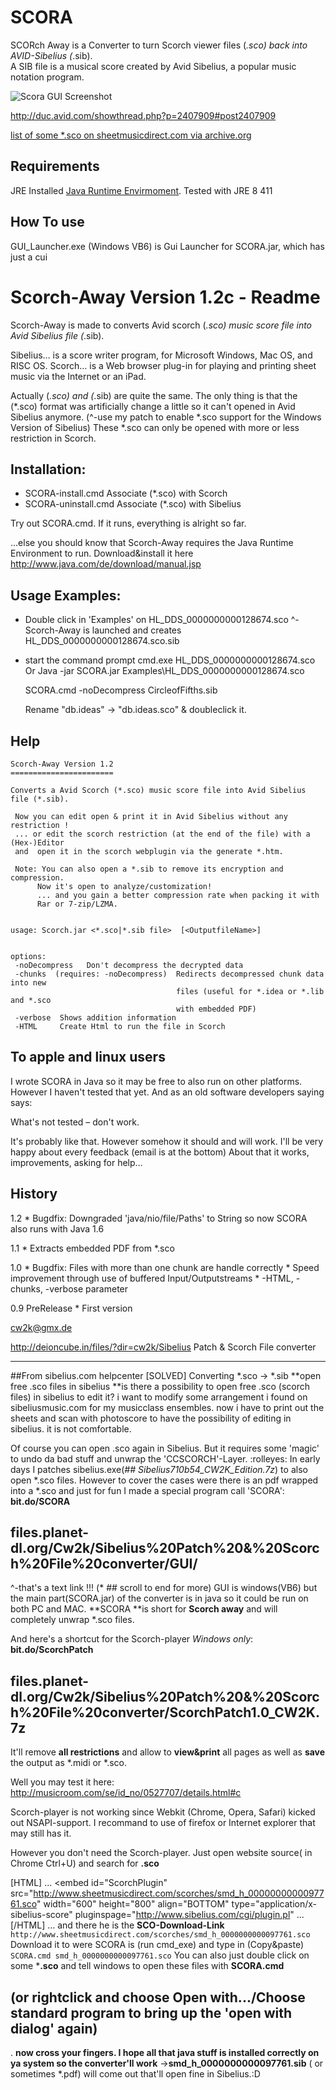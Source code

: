 # SCORA
SCORch Away is a Converter to turn Scorch viewer files (*.sco) back into AVID-Sibelius (*.sib).  
A SIB file is a musical score created by Avid Sibelius, a popular music notation program.

![Scora GUI Screenshot](https://abload.de/img/2013-03-13-08.38.23cax9uuf.png)

http://duc.avid.com/showthread.php?p=2407909#post2407909


[ list of some *.sco on sheetmusicdirect.com via archive.org](https://web.archive.org/web/*/https://www.sheetmusicdirect.com/scorches*)

## Requirements 
JRE Installed [Java Runtime Envirmoment](https://java.com/de/download/manual.jsp). Tested with JRE 8 411

## How To use
GUI_Launcher.exe (Windows VB6) is Gui Launcher for SCORA.jar, which has just a cui

Scorch-Away Version 1.2c - Readme
================================

Scorch-Away is made to converts 
Avid scorch (*.sco) music score file into 
Avid Sibelius file (*.sib).

Sibelius… is a score writer program, for Microsoft Windows, Mac OS, and RISC OS. 
Scorch… is a Web browser plug-in for playing and printing sheet music via the Internet or an iPad. 

Actually (*.sco) and (*.sib) are quite the same. The only thing is that the (*.sco) format was artificially change a little so it can't opened in Avid Sibelius anymore.
(^-use my patch to enable *.sco support for the Windows Version of Sibelius)
These *.sco can only be opened with more or less restriction in Scorch.

Installation:
-------------

-	SCORA-install.cmd   Associate (*.sco) with Scorch
-	SCORA-uninstall.cmd Associate (*.sco) with Sibelius

Try out SCORA.cmd. If it runs, everything is alright so far.

…else you should know that Scorch-Away requires the Java Runtime Environment to run. Download&install it here
http://www.java.com/de/download/manual.jsp

Usage Examples:
--------------

* Double click in 'Examples\' on
   HL_DDS_0000000000128674.sco
   ^- Scorch-Away is launched and creates
   HL_DDS_0000000000128674.sco.sib

* start the command prompt cmd.exe 
  HL_DDS_0000000000128674.sco
Or
  Java -jar SCORA.jar Examples\HL_DDS_0000000000128674.sco
  
  SCORA.cmd -noDecompress CircleofFifths.sib 
  
  Rename "db.ideas" -> "db.ideas.sco" & doubleclick it.

Help
----
	
	Scorch-Away Version 1.2
	=======================
	
	Converts a Avid Scorch (*.sco) music score file into Avid Sibelius file (*.sib).
	
	 Now you can edit open & print it in Avid Sibelius without any restriction ! 
	 ... or edit the scorch restriction (at the end of the file) with a (Hex-)Editor 
	 and  open it in the scorch webplugin via the generate *.htm.
	
	 Note: You can also open a *.sib to remove its encryption and compression.
	      Now it's open to analyze/customization!
	      ... and you gain a better compression rate when packing it with
	      Rar or 7-zip/LZMA.
	
	
	usage: Scorch.jar <*.sco|*.sib file>  [<OutputfileName>]
	
	
	options:
	 -noDecompress   Don't decompress the decrypted data
	 -chunks  (requires: -noDecompress)  Redirects decompressed chunk data into new 
	                                     files (useful for *.idea or *.lib and *.sco 
	                                     with embedded PDF)
	 -verbose  Shows addition information
	 -HTML     Create Html to run the file in Scorch


To apple and linux users
------------------------

I wrote SCORA in Java so it may be free to also run on other platforms.
However I haven't tested that yet. And as an old software developers saying says:

What's not tested – don't work.

It's probably like that.  However somehow it should and will work.
I'll be very happy about every feedback (email is at the bottom)
About that it works, improvements, asking for help…


History
--------
1.2 
	* Bugdfix: Downgraded 'java/nio/file/Paths' to String so now SCORA also runs with Java 1.6

1.1 
	* Extracts embedded PDF from *.sco
	
1.0 
	* Bugdfix: Files with more than one chunk are handle correctly
	* Speed improvement through use of buffered Input/Outputstreams
	* -HTML, -chunks, -verbose parameter
	
0.9 PreRelease
	* First version


<cw2k@gmx.de>

http://deioncube.in/files/?dir=cw2k/Sibelius Patch & Scorch File converter

___________________
##From sibelius.com helpcenter
[SOLVED] Converting *.sco -> *.sib
**open free .sco files in sibelius
**is there a possibility to open free .sco (scorch files) in sibelius to edit it? i want to modify some arrangement i found on sibeliusmusic.com for my musicclass ensembles. now i have to print out the sheets and scan with photoscore to have the possibility of editing in sibelius. it is not comfortable. 

Of course you can open .sco again in Sibelius.
But it requires some 'magic' to undo da bad stuff and unwrap the 'CCSCORCH'-Layer. :rolleyes:
In early days I patches sibelius.exe(*## Sibelius710b54_CW2K_Edition.7z*) to also open *.sco files. However to cover the cases were there is an pdf wrapped into a *.sco and just for fun I made a special program call 'SCORA':
**bit.do/SCORA**
## files.planet-dl.org/Cw2k/Sibelius%20Patch%20&%20Scorch%20File%20converter/GUI/
^-that's a text link !!! (* ## scroll to end for more)
GUI is windows(VB6) but the main part(SCORA.jar) of the converter is in java so it could be run on both PC and MAC.
**SCORA **is short for **Scorch away** and will completely unwrap *.sco files. 

And here's a shortcut for the Scorch-player *Windows only*:
**bit.do/ScorchPatch**
## files.planet-dl.org/Cw2k/Sibelius%20Patch%20&%20Scorch%20File%20converter/ScorchPatch1.0_CW2K.7z
It'll remove **all restrictions** and allow to **view&print** all pages as well as **save** the output as *.midi or *.sco.

Well you may test it here:
http://musicroom.com/se/id_no/0527707/details.html#c

Scorch-player is not working since Webkit (Chrome, Opera, Safari) kicked out NSAPI-support. I recommand to use of firefox or Internet explorer that may still has it.

However you don't need the Scorch-player. Just open website source( in Chrome Ctrl+U) and search for **.sco**

[HTML]
...
		<embed id="ScorchPlugin" 
			src="http://www.sheetmusicdirect.com/scorches/smd_h_0000000000097761.sco"
			width="600"
			height="800"
			align="BOTTOM" 
			type="application/x-sibelius-score"
			pluginspage="http://www.sibelius.com/cgi/plugin.pl"
...
[/HTML]
... and there he is the **SCO-Download-Link**
`http://www.sheetmusicdirect.com/scorches/smd_h_0000000000097761.sco`
Download it to were SCORA is (run cmd_exe) and type in (Copy&paste)
`SCORA.cmd smd_h_0000000000097761.sco`
You can also just double click on some ***.sco** and tell windows to open these files with **SCORA.cmd**
## (or rightclick and choose **Open with.../Choose standard program** to bring up the 'open with dialog' again)
.
**now cross your fingers. I hope all that java stuff is installed correctly on ya system so the converter'll work**
->**smd_h_0000000000097761.sib** ( or sometimes *.pdf) will come out that'll open fine in Sibelius.:D
